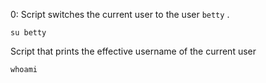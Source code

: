 0:  Script switches the current user to the user `betty` . 
    
    su betty
Script that prints the effective username of the current user
	  
    whoami	 
